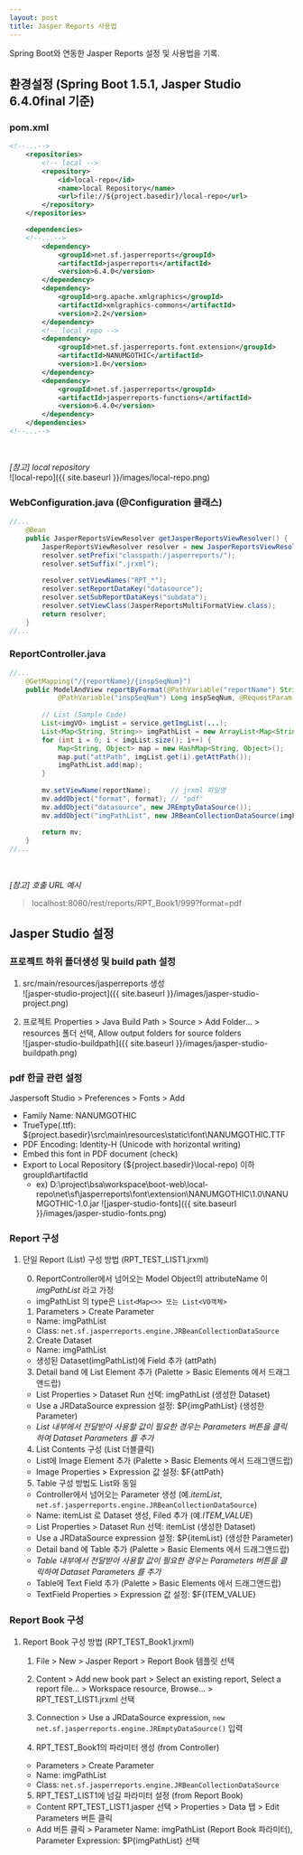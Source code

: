```yaml
---
layout: post
title: Jasper Reports 사용법
---
```


Spring Boot와 연동한 Jasper Reports 설정 및 사용법을 기록.

## 환경설정 (Spring Boot 1.5.1, Jasper Studio 6.4.0final 기준)

### pom.xml
```xml
<!--...-->
	<repositories>
		<!-- local -->
		<repository>
			<id>local-repo</id>
			<name>local Repository</name>
			<url>file://${project.basedir}/local-repo</url>
		</repository>
	</repositories>

	<dependencies>
	<!--...-->
		<dependency>
		    <groupId>net.sf.jasperreports</groupId>
		    <artifactId>jasperreports</artifactId>
		    <version>6.4.0</version>
		</dependency>
		<dependency>
		    <groupId>org.apache.xmlgraphics</groupId>
		    <artifactId>xmlgraphics-commons</artifactId>
		    <version>2.2</version>
		</dependency>
		<!-- local repo -->
		<dependency>
			<groupId>net.sf.jasperreports.font.extension</groupId>
			<artifactId>NANUMGOTHIC</artifactId>
			<version>1.0</version>
		</dependency>
		<dependency>
			<groupId>net.sf.jasperreports</groupId>
			<artifactId>jasperreports-functions</artifactId>
			<version>6.4.0</version>
		</dependency>
	</dependencies>
<!--...-->
```  
<br/>

*[참고] local repository*  
![local-repo]({{ site.baseurl }}/images/local-repo.png)


### WebConfiguration.java (@Configuration 클래스)
```java
//...
	@Bean
	public JasperReportsViewResolver getJasperReportsViewResolver() {
		JasperReportsViewResolver resolver = new JasperReportsViewResolver();
	    resolver.setPrefix("classpath:/jasperreports/");
	    resolver.setSuffix(".jrxml");
	    
	    resolver.setViewNames("RPT_*");
	    resolver.setReportDataKey("datasource");
	    resolver.setSubReportDataKeys("subdata");
	    resolver.setViewClass(JasperReportsMultiFormatView.class);
	    return resolver;
	}
//...
```

### ReportController.java
```java
//...
	@GetMapping("/{reportName}/{inspSeqNum}")
	public ModelAndView reportByFormat(@PathVariable("reportName") String reportName,
			@PathVariable("inspSeqNum") Long inspSeqNum, @RequestParam("format") String format, ModelAndView mv) throws Exception {
	
		// List (Sample Code)
		List<imgVO> imgList = service.getImgList(...);
		List<Map<String, String>> imgPathList = new ArrayList<Map<String, String>>();
		for (int i = 0; i < imgList.size(); i++) {
			Map<String, Object> map = new HashMap<String, Object>();
			map.put("attPath", imgList.get(i).getAttPath());
			imgPathList.add(map);
		}
		
		mv.setViewName(reportName);		// jrxml 파일명
		mv.addObject("format", format);	// "pdf"
		mv.addObject("datasource", new JREmptyDataSource());
		mv.addObject("imgPathList", new JRBeanCollectionDataSource(imgPathList));
		
		return mv;
	}
//...
```
<br/>

*[참고] 호출 URL 예시*
> localhost:8080/rest/reports/RPT_Book1/999?format=pdf


## Jasper Studio 설정

### 프로젝트 하위 폴더생성 및 build path 설정
1. src/main/resources/jasperreports 생성  
![jasper-studio-project]({{ site.baseurl }}/images/jasper-studio-project.png)

2. 프로젝트 Properties > Java Build Path > Source > Add Folder... > resources 폴더 선택, Allow output folders for source folders    
![jasper-studio-buildpath]({{ site.baseurl }}/images/jasper-studio-buildpath.png)

### pdf 한글 관련 설정
Jaspersoft Studio > Preferences > Fonts > Add

- Family Name: NANUMGOTHIC
- TrueType(.ttf): ${project.basedir}\src\main\resources\static\font\NANUMGOTHIC.TTF
- PDF Encoding: Identity-H (Unicode with horizontal writing)
- Embed this font in PDF document (check)
- Export to Local Repository (${project.basedir}\local-repo) 이하 groupId\artifactId
	- ex) D:\project\bsa\workspace\boot-web\local-repo\net\sf\jasperreports\font\extension\NANUMGOTHIC\1.0\NANUMGOTHIC-1.0.jar
![jasper-studio-fonts]({{ site.baseurl }}/images/jasper-studio-fonts.png)

### Report 구성
1. 단일 Report (List) 구성 방법 (RPT_TEST_LIST1.jrxml)

	0) ReportController에서 넘어오는 Model Object의 attributeName 이 *imgPathList* 라고 가정
	- imgPathList 의 type은 ```List<Map<>> 또는 List<VO객체>```

	1) Parameters > Create Parameter
	- Name: imgPathList
	- Class: ```net.sf.jasperreports.engine.JRBeanCollectionDataSource```
	
	2) Create Dataset
	- Name: imgPathList
	- 생성된 Dataset(imgPathList)에 Field 추가 (attPath)
	
	3) Detail band 에 List Element 추가 (Palette > Basic Elements 에서 드래그앤드랍)
	- List Properties > Dataset Run 선택: imgPathList (생성한 Dataset)
	- Use a JRDataSource expression 설정: $P{imgPathList} (생성한 Parameter)
	- *List 내부에서 전달받아 사용할 값이 필요한 경우는 Parameters 버튼을 클릭하여 Dataset Parameters 를 추가*
	
	4) List Contents 구성 (List 더블클릭)
	- List에 Image Element 추가 (Palette > Basic Elements 에서 드래그앤드랍)
	- Image Properties > Expression 값 설정: $F{attPath}

	5) Table 구성 방법도 List와 동일
	- Controller에서 넘어오는 Parameter 생성 (예.*itemList*, ```net.sf.jasperreports.engine.JRBeanCollectionDataSource```)
	- Name: itemList 로 Dataset 생성, Filed 추가 (예.*ITEM_VALUE*)
	- List Properties > Dataset Run 선택: itemList (생성한 Dataset)
	- Use a JRDataSource expression 설정: $P{itemList} (생성한 Parameter)
	- Detail band 에 Table 추가 (Palette > Basic Elements 에서 드래그앤드랍)
	- *Table 내부에서 전달받아 사용할 값이 필요한 경우는 Parameters 버튼을 클릭하여 Dataset Parameters 를 추가*
	- Table에 Text Field 추가 (Palette > Basic Elements 에서 드래그앤드랍)
	- TextField Properties > Expression 값 설정: $F{ITEM_VALUE}
	
### Report Book 구성
1. Report Book 구성 방법 (RPT_TEST_Book1.jrxml)

	1) File > New > Jasper Report > Report Book 템플릿 선택

	2) Content > Add new book part > Select an existing report, Select a report file... > Workspace resource, Browse... > RPT_TEST_LIST1.jrxml 선택

	3) Connection > Use a JRDataSource expression, ```new net.sf.jasperreports.engine.JREmptyDataSource()``` 입력

	4) RPT_TEST_Book1의 파라미터 생성 (from Controller)
	- Parameters > Create Parameter
	- Name: imgPathList
	- Class: ```net.sf.jasperreports.engine.JRBeanCollectionDataSource```
	
	5) RPT_TEST_LIST1에 넘길 파라미터 설정 (from Report Book)
	- Content RPT_TEST_LIST1.jasper 선택 > Properties > Data 탭 > Edit Parameters 버튼 클릭
	- Add 버튼 클릭 > Parameter Name: imgPathList (Report Book 파라미터), Parameter Expression: $P{imgPathList} 선택

